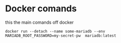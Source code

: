 
# Docker comands

this the main comands off docker 

`docker run --detach --name some-mariadb --env MARIADB_ROOT_PASSWORD=my-secret-pw  mariadb:latest`

